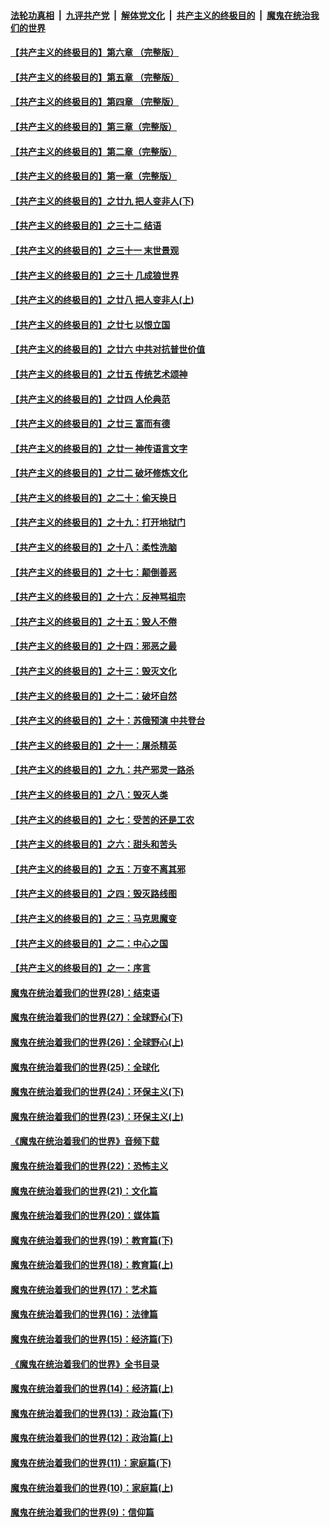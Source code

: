 

####  [法轮功真相](../../../../basic/blob/master/README.md?t=04260101) &nbsp;|&nbsp; [九评共产党](../../../../9ping.md/blob/master/README.md?t=04260101) &nbsp;|&nbsp; [解体党文化](../../../../jtdwh.md/blob/master/README.md?t=04260101)  &nbsp;|&nbsp; [共产主义的终极目的](../../../../gczydzjmd.md/blob/master/README.md?t=04260101) &nbsp;|&nbsp; [魔鬼在统治我们的世界](../../../../mgztzwmdsj.md/blob/master/README.md?t=04260101) 

#### [【共产主义的终极目的】第六章 （完整版）](../pages/nsc422/n11428913.md?t=04260101) 

#### [【共产主义的终极目的】第五章 （完整版）](../pages/nsc422/n11428912.md?t=04260101) 

#### [【共产主义的终极目的】第四章 （完整版）](../pages/nsc422/n11428907.md?t=04260101) 

#### [【共产主义的终极目的】第三章（完整版）](../pages/nsc422/n11428848.md?t=04260101) 

#### [【共产主义的终极目的】第二章（完整版）](../pages/nsc422/n11428831.md?t=04260101) 

#### [【共产主义的终极目的】第一章（完整版）](../pages/nsc422/n11417651.md?t=04260101) 

#### [【共产主义的终极目的】之廿九 把人变非人(下)](../pages/nsc422/n11344140.md?t=04260101) 

#### [【共产主义的终极目的】之三十二 结语](../pages/nsc422/n11360535.md?t=04260101) 

#### [【共产主义的终极目的】之三十一 末世景观](../pages/nsc422/n11351129.md?t=04260101) 

#### [【共产主义的终极目的】之三十 几成狼世界](../pages/nsc422/n11348280.md?t=04260101) 

#### [【共产主义的终极目的】之廿八 把人变非人(上)](../pages/nsc422/n11340492.md?t=04260101) 

#### [【共产主义的终极目的】之廿七 以恨立国](../pages/nsc422/n11336944.md?t=04260101) 

#### [【共产主义的终极目的】之廿六 中共对抗普世价值](../pages/nsc422/n11324785.md?t=04260101) 

#### [【共产主义的终极目的】之廿五 传统艺术颂神](../pages/nsc422/n11296396.md?t=04260101) 

#### [【共产主义的终极目的】之廿四 人伦典范](../pages/nsc422/n11296397.md?t=04260101) 

#### [【共产主义的终极目的】之廿三 富而有德](../pages/nsc422/n11283598.md?t=04260101) 

#### [【共产主义的终极目的】之廿一 神传语言文字](../pages/nsc422/n11263265.md?t=04260101) 

#### [【共产主义的终极目的】之廿二 破坏修炼文化](../pages/nsc422/n11245728.md?t=04260101) 

#### [【共产主义的终极目的】之二十：偷天换日](../pages/nsc422/n11238846.md?t=04260101) 

#### [【共产主义的终极目的】之十九：打开地狱门](../pages/nsc422/n11206376.md?t=04260101) 

#### [【共产主义的终极目的】之十八：柔性洗脑](../pages/nsc422/n11199994.md?t=04260101) 

#### [【共产主义的终极目的】之十七：颠倒善恶](../pages/nsc422/n11179782.md?t=04260101) 

#### [【共产主义的终极目的】之十六：反神骂祖宗](../pages/nsc422/n11166798.md?t=04260101) 

#### [【共产主义的终极目的】之十五：毁人不倦](../pages/nsc422/n11166792.md?t=04260101) 

#### [【共产主义的终极目的】之十四：邪恶之最](../pages/nsc422/n11150249.md?t=04260101) 

#### [【共产主义的终极目的】之十三：毁灭文化](../pages/nsc422/n11135227.md?t=04260101) 

#### [【共产主义的终极目的】之十二：破坏自然](../pages/nsc422/n11135214.md?t=04260101) 

#### [【共产主义的终极目的】之十：苏俄预演 中共登台](../pages/nsc422/n11118424.md?t=04260101) 

#### [【共产主义的终极目的】之十一：屠杀精英](../pages/nsc422/n11118442.md?t=04260101) 

#### [【共产主义的终极目的】之九：共产邪灵一路杀](../pages/nsc422/n11114139.md?t=04260101) 

#### [【共产主义的终极目的】之八：毁灭人类](../pages/nsc422/n11108503.md?t=04260101) 

#### [【共产主义的终极目的】之七：受苦的还是工农](../pages/nsc422/n11101809.md?t=04260101) 

#### [【共产主义的终极目的】之六：甜头和苦头](../pages/nsc422/n11096971.md?t=04260101) 

#### [【共产主义的终极目的】之五：万变不离其邪](../pages/nsc422/n11091285.md?t=04260101) 

#### [【共产主义的终极目的】之四：毁灭路线图](../pages/nsc422/n11086284.md?t=04260101) 

#### [【共产主义的终极目的】之三：马克思魔变](../pages/nsc422/n11061941.md?t=04260101) 

#### [【共产主义的终极目的】之二：中心之国](../pages/nsc422/n11047728.md?t=04260101) 

#### [【共产主义的终极目的】之一：序言](../pages/nsc422/n11086077.md?t=04260101) 

#### [魔鬼在统治着我们的世界(28)：结束语](../pages/nsc422/n10936246.md?t=04260101) 

#### [魔鬼在统治着我们的世界(27)：全球野心(下)](../pages/nsc422/n10928319.md?t=04260101) 

#### [魔鬼在统治着我们的世界(26)：全球野心(上)](../pages/nsc422/n10900318.md?t=04260101) 

#### [魔鬼在统治着我们的世界(25)：全球化](../pages/nsc422/n10788205.md?t=04260101) 

#### [魔鬼在统治着我们的世界(24)：环保主义(下)](../pages/nsc422/n10695307.md?t=04260101) 

#### [魔鬼在统治着我们的世界(23)：环保主义(上)](../pages/nsc422/n10688613.md?t=04260101) 

#### [《魔鬼在统治着我们的世界》音频下载](../pages/nsc422/n10635553.md?t=04260101) 

#### [魔鬼在统治着我们的世界(22)：恐怖主义](../pages/nsc422/n10614727.md?t=04260101) 

#### [魔鬼在统治着我们的世界(21)：文化篇](../pages/nsc422/n10597706.md?t=04260101) 

#### [魔鬼在统治着我们的世界(20)：媒体篇](../pages/nsc422/n10586579.md?t=04260101) 

#### [魔鬼在统治着我们的世界(19)：教育篇(下)](../pages/nsc422/n10564808.md?t=04260101) 

#### [魔鬼在统治着我们的世界(18)：教育篇(上)](../pages/nsc422/n10526970.md?t=04260101) 

#### [魔鬼在统治着我们的世界(17)：艺术篇](../pages/nsc422/n10499093.md?t=04260101) 

#### [魔鬼在统治着我们的世界(16)：法律篇](../pages/nsc422/n10485969.md?t=04260101) 

#### [魔鬼在统治着我们的世界(15)：经济篇(下)](../pages/nsc422/n10469975.md?t=04260101) 

#### [《魔鬼在统治着我们的世界》全书目录](../pages/nsc422/n10464261.md?t=04260101) 

#### [魔鬼在统治着我们的世界(14)：经济篇(上)](../pages/nsc422/n10457370.md?t=04260101) 

#### [魔鬼在统治着我们的世界(13)：政治篇(下)](../pages/nsc422/n10448270.md?t=04260101) 

#### [魔鬼在统治着我们的世界(12)：政治篇(上)](../pages/nsc422/n10444576.md?t=04260101) 

#### [魔鬼在统治着我们的世界(11)：家庭篇(下)](../pages/nsc422/n10440961.md?t=04260101) 

#### [魔鬼在统治着我们的世界(10)：家庭篇(上)](../pages/nsc422/n10435448.md?t=04260101) 

#### [魔鬼在统治着我们的世界(9)：信仰篇](../pages/nsc422/n10432159.md?t=04260101) 

